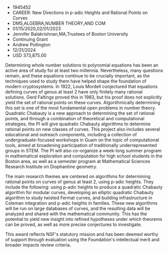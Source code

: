 
* 1945452
* CAREER: New Directions in p-adic Heights and Rational Points on Curves
* DMS,ALGEBRA,NUMBER THEORY,AND COM
* 01/15/2020,02/01/2023
* Jennifer Balakrishnan,MA,Trustees of Boston University
* Continuing Grant
* Andrew Pollington
* 12/31/2024
* USD 373,875.00

Determining whole number solutions to polynomial equations has been an active
area of study for at least two millennia. Nevertheless, many questions remain,
and these equations continue to be crucially important, as the techniques used
to study them have helped shape the foundation of modern cryptosystems. In 1922,
Louis Mordell conjectured that equations defining curves of genus at least 2
have only finitely many rational solutions. Gerd Faltings proved this in 1983,
but his proof does not explicitly yield the set of rational points on these
curves. Algorithmically determining this set is one of the most fundamental open
problems in number theory. Quadratic Chabauty is a new approach to determining
the set of rational points, and through a combination of theoretical and
computational strategies, the PI will give quadratic Chabauty algorithms to
determine rational points on new classes of curves. This project also includes
several educational and outreach components, including a collection of
undergraduate-focused workshops in Guam on the topic of computational tools,
aimed at broadening participation of traditionally underrepresented groups in
STEM. The PI will also co-organize a week-long summer program in mathematical
exploration and computation for high school students in the Boston area, as well
as a semester program at Mathematical Sciences Research Institute on Diophantine
geometry.

The main research themes are centered on algorithms for determining rational
points on curves of genus at least 2, using p-adic heights. They include the
following: using p-adic heights to produce a quadratic Chabauty algorithm for
modular curves, developing an elliptic quadratic Chabauty algorithm to study
twisted Fermat curves, and building infrastructure in Coleman integration and
p-adic heights in families. These new algorithms will be run on large databases
of curves, and the resulting data will be analyzed and shared with the
mathematical community. This has the potential to yield new insight into refined
hypotheses under which theorems can be proved, as well as more precise
conjectures to investigate.

This award reflects NSF's statutory mission and has been deemed worthy of
support through evaluation using the Foundation's intellectual merit and broader
impacts review criteria.
